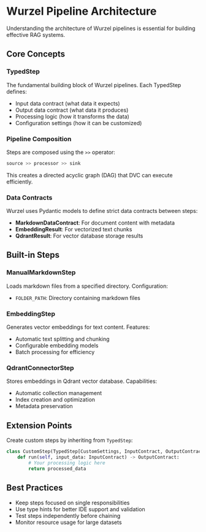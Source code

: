 # Wurzel Pipeline Architecture

Understanding the architecture of Wurzel pipelines is essential for building effective RAG systems.

## Core Concepts

### TypedStep

The fundamental building block of Wurzel pipelines. Each TypedStep defines:

- Input data contract (what data it expects)
- Output data contract (what data it produces)
- Processing logic (how it transforms the data)
- Configuration settings (how it can be customized)

### Pipeline Composition

Steps are composed using the `>>` operator:

```python
source >> processor >> sink
```

This creates a directed acyclic graph (DAG) that DVC can execute efficiently.

### Data Contracts

Wurzel uses Pydantic models to define strict data contracts between steps:

- **MarkdownDataContract**: For document content with metadata
- **EmbeddingResult**: For vectorized text chunks
- **QdrantResult**: For vector database storage results

## Built-in Steps

### ManualMarkdownStep

Loads markdown files from a specified directory. Configuration:

- `FOLDER_PATH`: Directory containing markdown files

### EmbeddingStep

Generates vector embeddings for text content. Features:

- Automatic text splitting and chunking
- Configurable embedding models
- Batch processing for efficiency

### QdrantConnectorStep

Stores embeddings in Qdrant vector database. Capabilities:

- Automatic collection management
- Index creation and optimization
- Metadata preservation

## Extension Points

Create custom steps by inheriting from `TypedStep`:

```python
class CustomStep(TypedStep[CustomSettings, InputContract, OutputContract]):
    def run(self, input_data: InputContract) -> OutputContract:
        # Your processing logic here
        return processed_data
```

## Best Practices

- Keep steps focused on single responsibilities
- Use type hints for better IDE support and validation
- Test steps independently before chaining
- Monitor resource usage for large datasets
